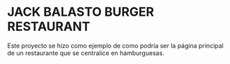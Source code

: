 # JACK BALASTO BURGER RESTAURANT

Este proyecto se hizo como ejemplo de como podría ser la página principal de un restaurante que se centralice en hamburguesas.
